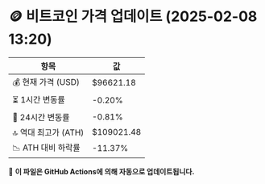 # 🪙 비트코인 가격 업데이트 (2025-02-08 13:20)

| 항목                | 값 |
|--------------------|----------------|
| 💰 현재 가격 (USD) | $96621.18 |
| ⏳ 1시간 변동률    | -0.20% |
| 📆 24시간 변동률   | -0.81% |
| 🔝 역대 최고가 (ATH) | $109021.48 |
| 📉 ATH 대비 하락률 | -11.37% |

🔄 **이 파일은 GitHub Actions에 의해 자동으로 업데이트됩니다.**
